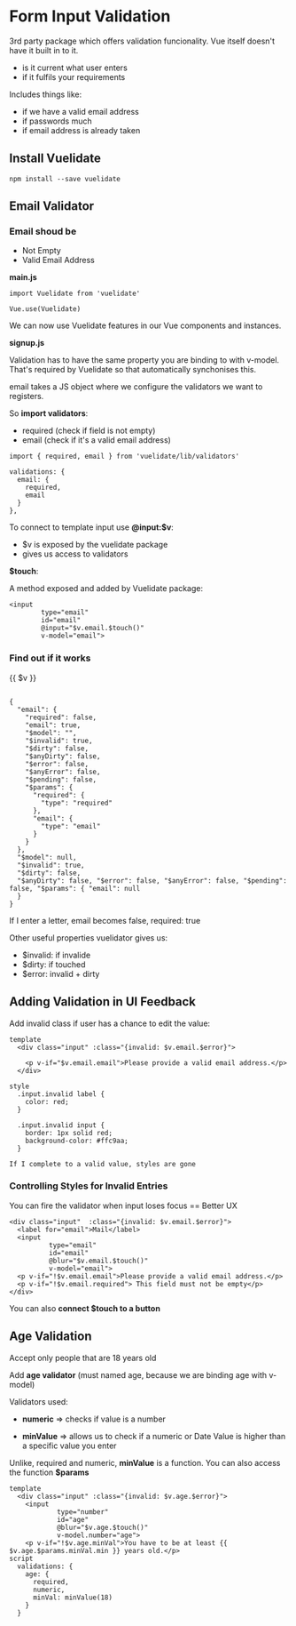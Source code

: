 # Form Input Validation

3rd party package which offers validation funcionality. Vue itself doesn't have it built in to it.

* is it current what user enters
* if it fulfils your requirements

Includes things like: 

* if we have a valid email address 
* if passwords much
* if email address is already taken

## Install Vuelidate
```
npm install --save vuelidate
```

## Email Validator

### Email shoud be
* Not Empty
* Valid Email Address

**main.js**

```
import Vuelidate from 'vuelidate'

Vue.use(Vuelidate)
```

We can now use Vuelidate features in our Vue components and instances.

**signup.js**

Validation has to have the same property you are binding to with v-model. That's required by Vuelidate so that automatically synchonises this.

email takes a JS object where we configure the validators we want to registers. 

So **import validators**:

* required (check if field is not empty)
* email (check if it's a valid email address)

```
import { required, email } from 'vuelidate/lib/validators'

validations: {
  email: {
    required,
    email
  }
},
```

To connect to template input use **@input:$v**:

* $v is exposed by the vuelidate package
* gives us access to validators

**$touch**:

A method exposed and added by Vuelidate package:

```
<input
        type="email"
        id="email"
        @input="$v.email.$touch()"
        v-model="email">
```

### Find out if it works

{{ $v }}

```

{ 
  "email": { 
    "required": false, 
    "email": true, 
    "$model": "", 
    "$invalid": true, 
    "$dirty": false, 
    "$anyDirty": false, 
    "$error": false, 
    "$anyError": false, 
    "$pending": false, 
    "$params": { 
      "required": { 
        "type": "required" 
      }, 
      "email": { 
        "type": "email" 
      } 
    } 
  }, 
  "$model": null, 
  "$invalid": true, 
  "$dirty": false, 
  "$anyDirty": false, "$error": false, "$anyError": false, "$pending": false, "$params": { "email": null 
  } 
}
```

If I enter a letter, email becomes false, required: true

Other useful properties vuelidator gives us:

* $invalid: if invalide
* $dirty: if touched
* $error: invalid + dirty

## Adding Validation in UI Feedback

Add invalid class if user has a chance to edit the value:

```
template
  <div class="input" :class="{invalid: $v.email.$error}">
    
    <p v-if="$v.email.email">Please provide a valid email address.</p>
  </div>

style
  .input.invalid label {
    color: red;
  }

  .input.invalid input {
    border: 1px solid red;
    background-color: #ffc9aa;
  }

If I complete to a valid value, styles are gone
```

### Controlling Styles for Invalid Entries

You can fire the validator when input loses focus == Better UX

```
<div class="input"  :class="{invalid: $v.email.$error}">
  <label for="email">Mail</label>
  <input
          type="email"
          id="email"
          @blur="$v.email.$touch()"
          v-model="email">
  <p v-if="!$v.email.email">Please provide a valid email address.</p>
  <p v-if="!$v.email.required"> This field must not be empty</p>
</div>
```

You can also **connect $touch to a button**


## Age Validation

Accept only people that are 18 years old

Add **age validator** (must named age, because we are binding age with v-model)

Validators used:

* **numeric** => checks if value is a number

* **minValue** => allows us to check if a numeric or Date Value is higher than a specific value you enter

Unlike, required and numeric, **minValue** is a function. You can also access the function **$params**


```
template
  <div class="input" :class="{invalid: $v.age.$error}">
    <input
            type="number"
            id="age"
            @blur="$v.age.$touch()"
            v-model.number="age">
    <p v-if="!$v.age.minVal">You have to be at least {{ $v.age.$params.minVal.min }} years old.</p> 
script
  validations: {
    age: {
      required,
      numeric,
      minVal: minValue(18)
    }
  }
```